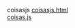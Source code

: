 coisasjs 
<a href='https://gabrielryanft.github.io/learning/cursoemvideo/javascript/aulas-cursoemvideo/coisasjs/coisasjs.html/' target='_blank' rel='next'>coisasjs.html</a><br/>
<a href='https://gabrielryanft.github.io/learning/cursoemvideo/javascript/aulas-cursoemvideo/coisasjs/coisas.js/' target='_blank' rel='next'>coisas.js</a><br/>
